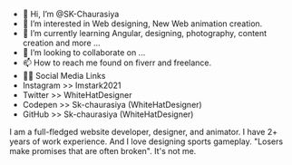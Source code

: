 - 👋 Hi, I’m @SK-Chaurasiya
- 👀 I’m interested in Web designing, New Web animation creation.
- 🌱 I’m currently learning Angular, designing, photography, content creation and more ...
- 💞️ I’m looking to collaborate on ...
- 📫 How to reach me found on fiverr and freelance.
- 🐱‍🏍 Social Media Links
- Instagram >> Imstark2021 
- Twitter >> WhiteHatDesigner
- Codepen >> Sk-chaurasiya (WhiteHatDesigner)
- GitHub >> Sk-chaurasiya (WhiteHatDesigner)


I am a full-fledged website developer, designer, and animator. I have 2+ years of work experience. And I love designing sports gameplay. 
"Losers make promises that are often broken". 
It's not me.
<!---
SK-Chaurasiya/SK-Chaurasiya is a ✨ special ✨ repository because its `README.md` (this file) appears on your GitHub profile.
You can click the Preview link to take a look at your changes.
--->
